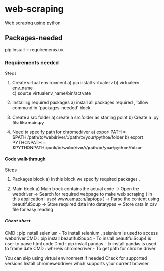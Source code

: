 # web-scraping
Web scraping using python 

## Packages-needed
pip install -r requirements.txt

### Requirements needed
Steps
1) Create virtual environment
    a) pip install virtualenv 
    b) virtualenv env_name  
    c) source virtualenv_name/bin/activate

2) Installing required packages
    a) install all packages required , follow command in 'packages-needed' block.

3) Create a src folder
    a) create a src folder as starting point
    b) Create a .py file like main.py 

4) Need to specify path for chromedriver 
    a) export PATH = $PATH:/path/to/webdriver/:/path/to/your/python/folder
    b) export PYTHONPATH = $PYTHONPATH:/path/to/webdriver/:/path/to/your/python/folder

#### Code walk-through
Steps 
1) Packages block 
    a) In this block we specify required packages .

2) Main block 
    a) Main block contains the actual code
        -> Open the webdriver 
        -> Search for required webpage to make web scraping  ( in this application i used www.amazon/laptops )
        -> Parse the content using beautifulSoup 
        -> Store required data into datatypes
        -> Store data in csv file for easy reading 

##### Cheat sheet 
CMD : pip install selenium  - To install selenium , selenium is used to access webdriver
CMD : pip install beautifulSoup4 - To install beautifulSoup4 is user to parse html code
Cmd : pip install pandas - to install pandas is used to frame date
CMD : whereis chromedriver  -  To get path for chrome driver 

You can skip using virtual environment if needed 
Check for supported versions
Install chromewebdriver which supports your current browser





